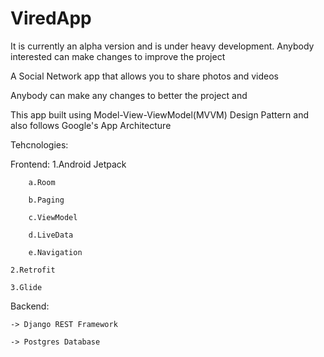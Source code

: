 # ViredApp

It is currently an alpha version and is under heavy development.
Anybody interested can make changes to improve the project 

A Social Network app that allows you to share photos and videos 

Anybody can make any changes to better the project and 

This app built using Model-View-ViewModel(MVVM) Design Pattern and also follows Google's App Architecture

Tehcnologies:

Frontend:
    1.Android Jetpack

        a.Room
  
        b.Paging
  
        c.ViewModel
  
        d.LiveData
  
        e.Navigation
  
    2.Retrofit

    3.Glide

Backend:

    -> Django REST Framework 
    
    -> Postgres Database
   
    
